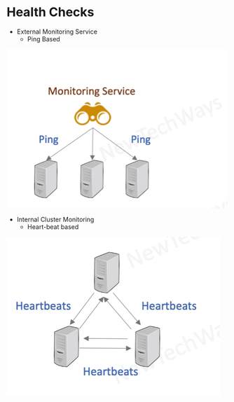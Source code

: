 # Health Checks

- External Monitoring Service
  - Ping Based


![Alt text](./images/image-13.png)

- Internal Cluster Monitoring
  - Heart-beat based


![Alt text](./images/image-14.png)